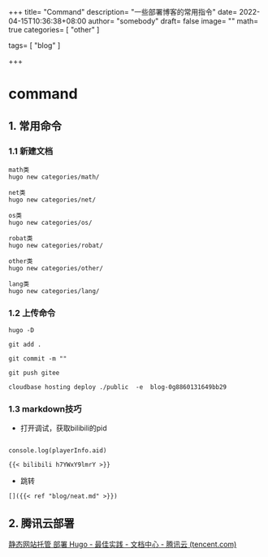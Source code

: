 +++
title= "Command"
description= "一些部署博客的常用指令"
date= 2022-04-15T10:36:38+08:00
author= "somebody"
draft= false
image= "" 
math= true
categories= [
    "other"
]

tags=  [
    "blog"
]

+++



# command

## 1. 常用命令

### 1.1 新建文档

~~~shell
math类
hugo new categories/math/

net类
hugo new categories/net/

os类
hugo new categories/os/

robat类
hugo new categories/robat/

other类
hugo new categories/other/

lang类
hugo new categories/lang/
~~~



### 1.2 上传命令

~~~
hugo -D

git add .

git commit -m ""

git push gitee

cloudbase hosting deploy ./public  -e  blog-0g8860131649bb29
~~~

### 1.3 markdown技巧

- 打开调试，获取bilibili的pid

~~~shell

console.log(playerInfo.aid)

{{< bilibili h7YWxY9lmrY >}}
~~~

- 跳转
~~~shell
[]({{< ref "blog/neat.md" >}})
~~~



## 2. 腾讯云部署

[静态网站托管 部署 Hugo - 最佳实践 - 文档中心 - 腾讯云 (tencent.com)](https://cloud.tencent.com/document/product/1210/43389)